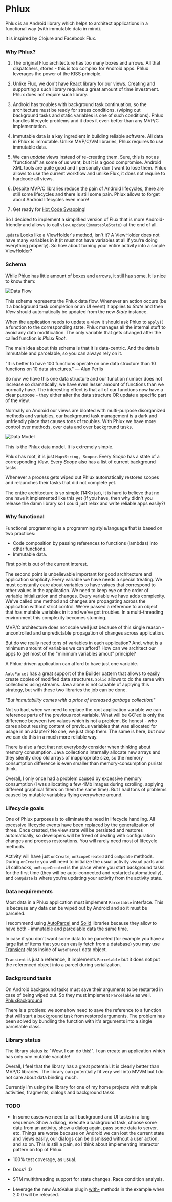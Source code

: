 Phlux
=======

Phlux is an Android library which helps to architect applications in a functional way (with immutable data in mind).

It is inspired by Clojure and Facebook Flux.

### Why Phlux?

1. The original Flux architecture has too many boxes and arrows.
All that dispatchers, stores - this is too complex for Android apps.
Phlux leverages the power of the KISS principle.

2. Unlike Flux, we don't have React library for our views.
Creating and supporting a such library requires a great amount of time investment.
Phlux does not require such library.

3. Android has troubles with background task continuation, so the architecture
must be ready for stress conditions.
(wiping out background tasks and static variables is one of such conditions).
Phlux handles lifecycle problems and it does it even better than any MVP/C implementation.

4. Immutable data is a key ingredient in building reliable software.
All data in Phlux is immutable. Unlike MVP/C/VM libraries,
Phlux requires to use immutable data.

5. We can *update* views instead of re-creating them. Sure, this is not as
"functional" as some of us want, but it is a good compromise. Android XML tools
are quite good and I personally don't want to lose them.
Phlux allows to use the current workflow and unlike
Flux, it does not require to hardcode all views.

6. Despite MVP/C libraries reduce the pain of Android lifecycles,
there are still some lifecycles and there is still some pain.
Phlux allows to forget about Android lifecycles even more!

7. Get ready for [Hot Code Swapping](https://www.youtube.com/watch?v=YYin_N6xXxQ&feature=youtu.be&t=37m32s)!

So I decided to implement a simplified version of Flux that
is more Android-friendly and allows to call `view.update(immutableState)`
at the end of all.

`update` Looks like a ViewHolder's method, isn't it?
A ViewHolder does not have many variables in it
(it must not have variables at all if you're doing everything properly).
So how about turning your entire activity into a simple ViewHolder?

### Schema

While Phlux has little amount of boxes and arrows, it still has some. It is nice to know them:

![Data Flow](https://raw.githubusercontent.com/konmik/Phlux/resources/doc/data_flow.png)

This schema represents the Phlux data flow. Whenever an action occurs (be it a background task
completion or an UI event) it applies to *State* and then *View* should automatically
be updated from the new *State* instance.

When the application needs to update a view it should ask Phlux to `apply()` a function to the corresponding state.
Phlux manages all the internal stuff to avoid any data modification. The only variable that gets changed after
the called function is *Phlux Root*.

The main idea about this schema is that it is data-centric. And the data is immutable and parcelable,
so you can always rely on it.

"It is better to have 100 functions operate on one data structure than 10 functions on 10 data structures." — Alan Perlis

So now we have this one data structure and our function number does not increase so dramatically, we have even lesser
amount of functions than we normally have. The interesting effect is that all of our functions now have a clear purpose -
they either alter the data structure OR update a specific part of the view.

Normally on Android our views are bloated with
multi-purpose disorganized methods and variables, our background task management is a dark
and unfriendly place that causes tons of troubles.
With Phlux we have more control over methods,
over data and over background tasks.

![Data Model](https://github.com/konmik/Phlux/blob/resources/doc/data_model.png)

This is the Phlux data model. It is extremely simple.

Phlux has root, it is just `Map<String, Scope>`.
Every *Scope* has a state of a corresponding *View*.
Every *Scope* also has a list of current background tasks.

Whenever a process gets wiped out Phlux automatically restores scopes
and relaunches their tasks that did not complete yet.

The entire architecture is so simple (14Kb jar), it is hard to believe that
no one have it implemented like this yet (if you have, then why didn't you release the
damn library so I could just relax and write reliable apps easily?)

### Why functional

Functional programming is a programming style/language that is based on two practices:

- Code composition by passing references to functions (lambdas) into other functions.
- Immutable data.

First point is out of the current interest.

The second point is unbelievable important for good architecture and application simplicity.
Every variable we have needs a special treating. We must constantly care about variables to
have values that correspond to other values in the application. We need to keep eye on the
order of variable initialization and changes. Every variable we have adds complexity.
We've called one method and changes are propagating across the application
without strict control. We've passed a reference to an object that has mutable variables
in it and we've got troubles.
In a multi-threading environment this complexity becomes stunning.

MVP/C architecture does not scale well just because of this single reason - uncontrolled and
unpredictable propagation of changes across application.

But do we really need tons of variables in each application? And, what is a minimum amount
of variables we can afford? How can we architect our apps to get most of the
"minimum variables amout" principle?

A Phlux-driven application can afford to have just one variable.

`AutoParcel` has a great support of the Builder pattern that allows to easily
create copies of modified data structures. `Solid` allows to do the same with collections
using streams. Java alone is not capable of applying this strategy, but with these two
libraries the job can be done.

*"But immutability comes with a price of increased garbage collection!"*

Not so bad, when we need to replace the root application variable we can reference
parts of the previous root variable. What will be GC'ed is only the difference
between two values which is not a problem. Be honest - who cares about reusing
content of previous variables that was allocated for usage in an adapter? No one, we
just drop them. The same is here, but now we can do this in a much more reliable way.

There is also a fact that not everybody consider when thinking about memory consumption.
Java collections internally allocate new arrays and they silently drop old arrays
of inappropriate size, so the memory consumption difference is even smaller than
memory-consumption purists think.

Overall, I only once had a problem caused by excessive memory consumption
(I was allocating a few 4Mb images during scrolling,
applying different graphical filters on them the same time).
But I had tons of problems caused by mutable variables flying everywhere around.

### Lifecycle goals

One of Phlux purposes is to eliminate the need in lifecycle handling.
All excessive lifecycle events have been replaced by the generalization of three.
Once created, the view state will be persisted and restores automatically,
so developers will be freed of dealing with configuration changes
and process restorations. You will rarely need most of lifecycle methods.

Activity will have just `onCreate`, `onScopeCreated` and `onUpdate` methods.
During `onCreate` you will need to initialize the usual activity visual parts and UI callbacks,
`onScopeCreated` is the place where you start background tasks for the first time
(they will be auto-connected and restarted automatically),
and `onUpdate` is where you're updating your activity from the activity state.

### Data requirements

Most data in a Phlux application must implement `Parcelable` interface.
This is because any data can be wiped out by Android and so it must be parceled.

I recommend using
[AutoParcel](https://github.com/frankiesardo/auto-parcel)
and
[Solid](https://github.com/konmik/solid)
libraries because they allow to have both - immutable and parcelable data the same time.

In case if you don't want some data to be parceled (for example you have a large list
of items that you can easily fetch from a database) you may use
[Transient](https://github.com/konmik/Phlux/blob/master/phlux/src/main/java/phlux/Transient.java)
class inside of `AutoParcel` data object.

`Transient` is just a reference, It implements `Parcelable` but it does not put
the referenced object into a parcel during serialization.

### Background tasks

On Android background tasks must save their arguments to be restarted in case of being wiped out.
So they must implement `Parcelable` as well.
[PhluxBackground](https://github.com/konmik/Phlux/blob/master/phlux/src/main/java/phlux/PhluxBackground.java)

There is a problem: we somehow need to save the reference to a function that will start
a background task from restored arguments.
The problem has been solved by bundling the function with it's arguments into a single parcelable class.

### Library status

The library status is: "Wow, I can do this!".
I can create an application which has only *one* mutable variable!

Overall, I feel that the library has a great potential. It is clearly better than MVP/C libraries.
The library can potentially fit very well into MVVM but I do not care about data binding much.

Currently I'm using the library for one of my home projects
with multiple activities, fragments, dialogs and background tasks.

### TODO

- In some cases we need to call background and UI tasks in a long sequence.
Show a dialog, execute a background task, choose some data from an activity,
show a dialog again, pass some data to server, etc. Things are worse because on Android
we can lost the current state and views easily, our dialogs can be dismissed without a user action, and so on.
This is still a pain, so I think about implementing Interactor pattern on top of Phlux.

- 100% test coverage, as usual.

- Docs? :D

- STM multithreading support for state changes. Race condition analysis.

- Leverage the new AutoValue plugin [with-](https://github.com/google/auto/issues/294) methods in the example when 2.0.0 will be released.
